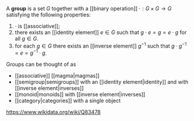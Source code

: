 A **group** is a set $G$ together with a [[binary operation]] $\cdot:G\times G \to G$ satisfying the following properties:
1. $\cdot$ is [[associative]];
2. there exists an [[identity element]] $e \in G$ such that $g\cdot e = g = e\cdot g$ for all $g \in G$.
3. for each $g \in G$ there exists an [[inverse element]] $g^{-1}$ such that $g\cdot g^{-1} = e = g^{-1}\cdot g$.



Groups can be thought of as 
- [[associative]] [[magma|magmas]]
- [[semigroup|semigroups]] with an [[identity element|identity]] and with [[inverse element|inverses]]
- [[monoid|monoids]] with [[inverse element|inverses]]
- [[category|categories]] with a single object

https://www.wikidata.org/wiki/Q83478